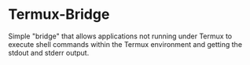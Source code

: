 # Termux-Bridge
Simple "bridge" that allows applications not running under Termux to execute shell commands within the Termux environment and getting the stdout and stderr output.
